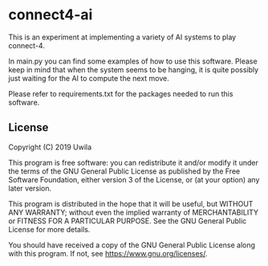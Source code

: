 # connect4-ai

This is an experiment at implementing a variety of AI systems to play connect-4.

In main.py you can find some examples of how to use this software. Please keep in mind that when the system seems to be hanging, it is quite possibly just waiting for the AI to compute the next move.

Please refer to requirements.txt for the packages needed to run this software.

## License

Copyright (C) 2019 Uwila

This program is free software: you can redistribute it and/or modify it under the terms of the GNU General Public License as published by the Free Software Foundation, either version 3 of the License, or (at your option) any later version.

This program is distributed in the hope that it will be useful, but WITHOUT ANY WARRANTY; without even the implied warranty of MERCHANTABILITY or FITNESS FOR A PARTICULAR PURPOSE.  See the GNU General Public License for more details.

You should have received a copy of the GNU General Public License along with this program.  If not, see <https://www.gnu.org/licenses/>.
